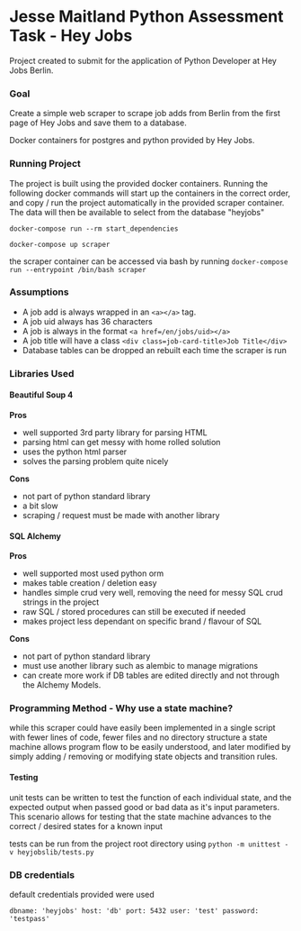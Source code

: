 # Jesse Maitland Python Assessment Task - Hey Jobs

Project created to submit for the application of Python Developer at Hey Jobs Berlin.

### Goal

Create a simple web scraper to scrape job adds from Berlin from the first page of Hey Jobs and save them to a database.

Docker containers for postgres and python provided by Hey Jobs.

### Running Project

The project is built using the provided docker containers. Running the following docker commands will start up the containers in the correct order, 
and copy / run the project automatically in the provided scraper container. The data will then be available
to select from the database "heyjobs"

`docker-compose run --rm start_dependencies`

`docker-compose up scraper`

the scraper container can be accessed via bash by running
`docker-compose run --entrypoint /bin/bash scraper`


### Assumptions

- A job add is always wrapped in an `<a></a>` tag.
- A job uid always has 36 characters
- A job is always in the format `<a href=/en/jobs/uid></a>`
- A job title will have a class `<div class=job-card-title>Job Title</div>`
- Database tables can be dropped an rebuilt each time the scraper is run


### Libraries Used

#### Beautiful Soup 4

**Pros**

- well supported 3rd party library for parsing HTML
- parsing html can get messy with home rolled solution
- uses the python html parser
- solves the parsing problem quite nicely

**Cons**

- not part of python standard library
- a bit slow
- scraping / request must be made with another library

#### SQL Alchemy

**Pros**

- well supported most used python orm
- makes table creation / deletion easy
- handles simple crud very well, removing the need for messy SQL crud strings in the project
- raw SQL / stored procedures can still be executed if needed
- makes project less dependant on specific brand / flavour of SQL

**Cons**
- not part of python standard library
- must use another library such as alembic to manage migrations
- can create more work if DB tables are edited directly and not through the Alchemy Models.


### Programming Method - Why use a state machine?

while this scraper could have easily been implemented in a single script with fewer lines of code, fewer files and no directory structure
a state machine allows program flow to be easily understood, and later modified by simply adding / removing or modifying 
state objects and transition rules. 

#### Testing
unit tests can be written to test the function of each individual state, and the expected
output when passed good or bad data as it's input parameters. This scenario allows for testing
that the state machine advances to the correct / desired states for a known input

tests can be run from the project root directory using
`python -m unittest -v heyjobslib/tests.py`

### DB credentials

default credentials provided were used

`
dbname: 'heyjobs'
host: 'db'
port: 5432
user: 'test'
password: 'testpass'
`